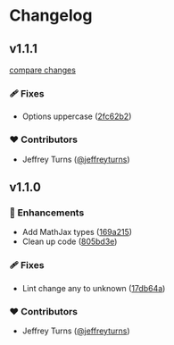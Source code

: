 # Changelog


## v1.1.1

[compare changes](https://github.com/jeffreyturns/nuxt-mathjax/compare/v1.1.0...v1.1.1)

### 🩹 Fixes

- Options uppercase ([2fc62b2](https://github.com/jeffreyturns/nuxt-mathjax/commit/2fc62b2))

### ❤️ Contributors

- Jeffrey Turns ([@jeffreyturns](http://github.com/jeffreyturns))

## v1.1.0


### 🚀 Enhancements

- Add MathJax types ([169a215](https://github.com/jeffreyturns/nuxt-mathjax/commit/169a215))
- Clean up code ([805bd3e](https://github.com/jeffreyturns/nuxt-mathjax/commit/805bd3e))

### 🩹 Fixes

- Lint change any to unknown ([17db64a](https://github.com/jeffreyturns/nuxt-mathjax/commit/17db64a))

### ❤️ Contributors

- Jeffrey Turns ([@jeffreyturns](http://github.com/jeffreyturns))

